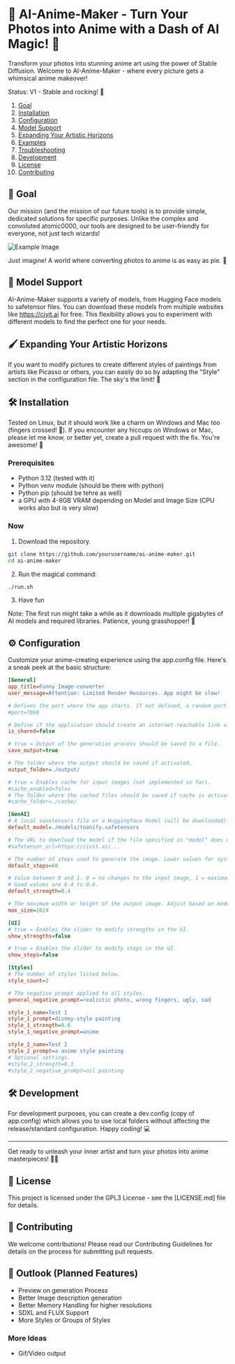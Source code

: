 # 🎨 AI-Anime-Maker - Turn Your Photos into Anime with a Dash of AI Magic! 🌟
Transform your photos into stunning anime art using the power of Stable Diffusion. Welcome to AI-Anime-Maker - where every picture gets a whimsical anime makeover!

Status: V1 - Stable and rocking! 🎉

1. [Goal](#goal)
2. [Installation](#installation)
3. [Configuration](#configuration)
4. [Model Support](#model-support)
5. [Expanding Your Artistic Horizons](#expanding-your-artistic-horizons)
6. [Examples](#examples)
7. [Troubleshooting](#troubleshooting)
8. [Development](#development)
9. [License](#license)
10. [Contributing](#contributing)

## 🎯 Goal
Our mission (and the mission of our future tools) is to provide simple, dedicated solutions for specific purposes. Unlike the complex and convoluted atomic0000, our tools are designed to be user-friendly for everyone, not just tech wizards!

![Example Image](example.jpg)

Just imagine! A world where converting photos to anime is as easy as pie. 🥧

## 🎨 Model Support
AI-Anime-Maker supports a variety of models, from Hugging Face models to safetensor files. You can download these models from multiple websites like https://civit.ai for free. This flexibility allows you to experiment with different models to find the perfect one for your needs.

## 🖌️ Expanding Your Artistic Horizons
If you want to modify pictures to create different styles of paintings from artists like Picasso or others, you can easily do so by adapting the "Style" section in the configuration file. The sky's the limit! 🌌

## 🛠️ Installation
Tested on Linux, but it should work like a charm on Windows and Mac too (fingers crossed! 🤞). If you encounter any hiccups on Windows or Mac, please let me know, or better yet, create a pull request with the fix. You're awesome! 🚀

### Prerequisites
* Python 3.12 (tested with it)
* Python venv module (should be there with python)
* Python pip (should be tehre as well)
* a GPU with 4-8GB VRAM depending on Model and Image Size
(CPU works also but is very slow)


### Now
1. Download the repository.

```sh
git clone https://github.com/yourusername/ai-anime-maker.git
cd ai-anime-maker
```

2. Run the magical command: 
```sh 
./run.sh
```
3. Have fun

Note: The first run might take a while as it downloads multiple gigabytes of AI models and required libraries. Patience, young grasshopper! 🐢

## ⚙️ Configuration
Customize your anime-creating experience using the app.config file. Here's a sneak peek at the basic structure:

```ini
[General]
app_title=Funny Image-converter
user_message=Attention: Limited Render Resources. App might be slow!

# Defines the port where the app starts. If not defined, a random port will be chosen.
#port=7860

# Define if the application should create an internet-reachable link via Gradio shared tunnel function.
is_shared=false

# true = Output of the generation process should be saved to a file.
save_output=true

# The folder where the output should be saved if activated.
output_folder=./output/

# true = Enables cache for input images (not implemented so far).
#cache_enabled=false
# The folder where the cached files should be saved if cache is activated.
#cache_folder=./cache/

[GenAI]
# A local savetensors file or a Huggingface Model (will be downloaded).
default_model=./models/toonify.safetensors

# The URL to download the model if the file specified in "model" does not exist.
#safetensor_url=https://civit.ai/...

# The number of steps used to generate the image. Lower values for systems without GPU.
default_steps=60

# Value between 0 and 1. 0 = no changes to the input image, 1 = maximum changes.
# Good values are 0.4 to 0.6.
default_strength=0.4

# The maximum width or height of the output image. Adjust based on model and available GPU RAM.
max_size=1024

[UI]
# true = Enables the slider to modify strengths in the UI.
show_strengths=false

# true = Enables the slider to modify steps in the UI.
show_steps=false

[Styles]
# The number of styles listed below.
style_count=2

# The negative prompt applied to all styles.
general_negative_prompt=realistic photo, wrong fingers, ugly, sad

style_1_name=Test 1
style_1_prompt=disney-style painting
style_1_strength=0.6
style_1_negative_prompt=anime

style_2_name=Test 2
style_2_prompt=a anime style painting
# Optional settings.
#style_2_strength=0.3
#style_2_negative_prompt=oil painting
```

## 🛠️ Development
For development purposes, you can create a dev.config (copy of app.config) which allows you to use local folders without affecting the release/standard configuration. Happy coding! 💻

---
Get ready to unleash your inner artist and turn your photos into anime masterpieces! 🌈✨


## 📜 License
This project is licensed under the GPL3 License - see the [LICENSE.md] file for details.

## 🤝 Contributing
We welcome contributions! Please read our Contributing Guidelines for details on the process for submitting pull requests.

## 🌟 Outlook (Planned Features)
* Preview on generation Process
* Better Image description generation
* Better Memory Handling for higher resolutions
* SDXL and FLUX Support
* More Styles or Groups of Styles

### More Ideas
* Gif/Video output